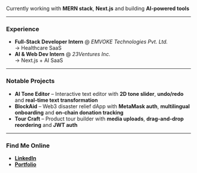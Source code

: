 Currently working with **MERN stack**, **Next.js** and building **AI-powered tools**  

---

### Experience  
-  **Full-Stack Developer Intern** @ *EMVOKE Technologies Pvt. Ltd.*  
  → Healthcare SaaS
-  **AI & Web Dev Intern** @ *23Ventures Inc.*  
  → Next.js + AI SaaS

---

### Notable Projects  
-  **AI Tone Editor** – Interactive text editor with **2D tone slider**, **undo/redo** and **real-time text transformation**  
-  **BlockAid** – Web3 disaster relief dApp with **MetaMask auth**, **multilingual onboarding** and **on-chain donation tracking**  
-  **Tour Craft** – Product tour builder with **media uploads**, **drag-and-drop reordering** and **JWT auth**

---

###  Find Me Online  
-  [**LinkedIn**](https://www.linkedin.com/in/sanskritigogoi)  
-  [**Portfolio**](https://sanskriti2004.github.io/my-portfolio/)

